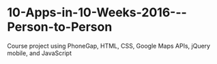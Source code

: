 # 10-Apps-in-10-Weeks-2016---Person-to-Person
Course project using PhoneGap, HTML, CSS, Google Maps APIs, jQuery mobile, and JavaScript

